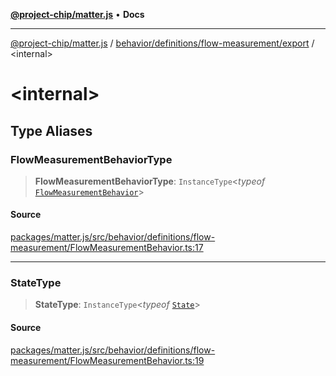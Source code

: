 [**@project-chip/matter.js**](../../../../../README.md) • **Docs**

***

[@project-chip/matter.js](../../../../../modules.md) / [behavior/definitions/flow-measurement/export](../README.md) / \<internal\>

# \<internal\>

## Type Aliases

### FlowMeasurementBehaviorType

> **FlowMeasurementBehaviorType**: `InstanceType`\<*typeof* [`FlowMeasurementBehavior`](../README.md#flowmeasurementbehavior)\>

#### Source

[packages/matter.js/src/behavior/definitions/flow-measurement/FlowMeasurementBehavior.ts:17](https://github.com/project-chip/matter.js/blob/7a8cbb56b87d4ccf34bec5a9a95ab40a1711324f/packages/matter.js/src/behavior/definitions/flow-measurement/FlowMeasurementBehavior.ts#L17)

***

### StateType

> **StateType**: `InstanceType`\<*typeof* [`State`](../classes/FlowMeasurementServer.md#state-1)\>

#### Source

[packages/matter.js/src/behavior/definitions/flow-measurement/FlowMeasurementBehavior.ts:19](https://github.com/project-chip/matter.js/blob/7a8cbb56b87d4ccf34bec5a9a95ab40a1711324f/packages/matter.js/src/behavior/definitions/flow-measurement/FlowMeasurementBehavior.ts#L19)
